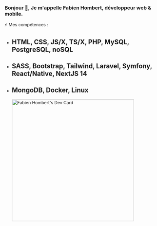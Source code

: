 ### Bonjour 👋, Je m'appelle Fabien Hombert, développeur web & mobile.

  ⚡ Mes compétences :
  
  - ## HTML, CSS, JS/X, TS/X, PHP, MySQL, PostgreSQL, noSQL
  - ## SASS, Bootstrap, Tailwind, Laravel, Symfony, React/Native, NextJS 14
  - ## MongoDB, Docker, Linux
    <a href="https://app.daily.dev/picoche"><img src="https://api.daily.dev/devcards/1d882aa8a8d64bf283148fcab5054188.png?r=zsl" width="400" alt="Fabien Hombert's Dev Card"/></a>



<!--
**Picoche/Picoche** is a ✨ _special_ ✨ repository because its `README.md` (this file) appears on your GitHub profile.

Here are some ideas to get you started:

- 🔭 I’m currently working on ...
- 🌱 I’m currently learning ...
- 👯 I’m looking to collaborate on ...
- 🤔 I’m looking for help with ...
- 💬 Ask me about ...
- 📫 How to reach me: ...
- 😄 Pronouns: ...
- ⚡ Fun fact: ...
-->
